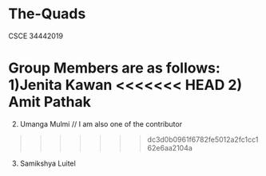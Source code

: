 # The-Quads
CSCE 34442019

Group Members are as follows:
1)Jenita Kawan
<<<<<<< HEAD
2) Amit Pathak
=======
2) Umanga Mulmi // I am also one of the contributor
>>>>>>> dc3d0b0961f6782fe5012a2fc1cc162e6aa2104a

3) Samikshya Luitel

>>>>

